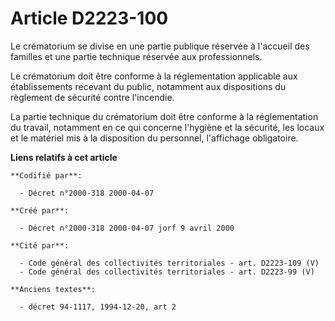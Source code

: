 # Article D2223-100

Le crématorium se divise en une partie publique réservée à l'accueil des familles et une partie technique réservée aux
professionnels.

Le crématorium doit être conforme à la réglementation applicable aux établissements recevant du public, notamment aux
dispositions du règlement de sécurité contre l'incendie.

La partie technique du crématorium doit être conforme à la réglementation du travail, notamment en ce qui concerne l'hygiène
et la sécurité, les locaux et le matériel mis à la disposition du personnel, l'affichage obligatoire.

**Liens relatifs à cet article**

	**Codifié par**:

	  - Décret n°2000-318 2000-04-07

	**Créé par**:

	  - Décret n°2000-318 2000-04-07 jorf 9 avril 2000

	**Cité par**:

	  - Code général des collectivités territoriales - art. D2223-109 (V)
	  - Code général des collectivités territoriales - art. D2223-99 (V)

	**Anciens textes**:

	  - décret 94-1117, 1994-12-20, art 2
